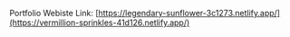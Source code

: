 Portfolio Webiste Link: [https://legendary-sunflower-3c1273.netlify.app/](https://vermillion-sprinkles-41d126.netlify.app/)
